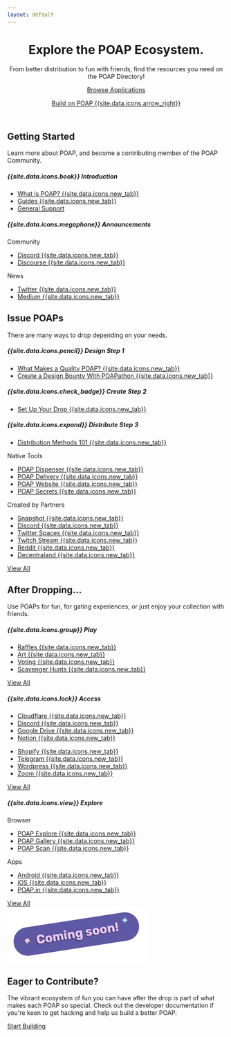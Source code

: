```yaml
---
layout: default
---
```



<!-- Header -->
<header class="">
  <div class="header-bg-fade-in"></div>
  <div class="header-bg-fade-out"></div>
  <div class="header-bg-fade-center"></div>
  <div class="container pb-md-3 pb-lg-5">
  <div class="px-4 py-5 my-5 text-center poap-purple-dark">
    <h1 class="display-3 fw-bold mt-5">Explore the POAP Ecosystem.</h1>
    <div class="row justify-content-center">
      <div class="col-12 col-sm-10 col-md-8 col-lg-7 col-xl-6">
        <p class="h4 fw-normal mb-4">
          From better distribution to fun with friends, find the resources you need on the POAP Directory!
        </p>
        <a href="/en/resources/all" class="btn btn-secondary btn-lg px-4 m-1">Browse Applications</a>
        <p class="mt-3">
          <a href="/en/resources/dev" class="h5 fw-light poap-purple-dark">Build on POAP {{site.data.icons.arrow_right}}</a>
        </p>
      </div>
    </div>
  </div>
</div>
</header>


<!-- Getting Started -->
<section id="starting" class="">
  <div class="container py-5 my-5">
    <div class="mb-5 text-center">
      <h2 class="h1 fw-bold">Getting Started</h2>
      <p class="col-md-10 col-lg-7 mx-auto lead text-center">
        Learn more about POAP, and become a contributing member of the POAP Community.
      </p>
    </div>
    <div class="row justify-content-center mt-4">
      <div class="col-12 col-md-6 col-xl-3 mb-4">
        <div class="card rounded-3 h-100 mx-auto text-nowrap">
          <div class="card-body">
            <h5 class="card-title border-bottom w-100 pb-3 mb-3">
              {{site.data.icons.book}}
              Introduction
            </h5>
            <ul class="list-unstyled">
              <li class="mb-2 ms-2 text-truncate"><a href="https://help.poap.xyz/en/articles/5820491-what-is-poap" class="text-dark text-decoration-none" target="_blank">What is POAP? {{site.data.icons.new_tab}}</a></li>
              <li class="mb-2 ms-2 text-truncate"><a href="https://help.poap.xyz/en/" class="text-dark text-decoration-none" target="_blank">Guides {{site.data.icons.new_tab}}</a></li>
              <li class="mb-2 ms-2 text-truncate"><a href="/en/support" class="text-dark text-decoration-none">General Support</a></li>
            </ul>
          </div>
        </div>
      </div>
      <div class="col-12 col-md-6 col-xl-3 mb-4">
        <div class="card rounded-3 h-100 mx-auto text-nowrap">
          <div class="card-body">
            <h5 class="card-title border-bottom w-100 pb-3 mb-3 text-truncate">
              {{site.data.icons.megaphone}}
              Announcements
            </h5>
            <div class="row">
              <div class="col-6">
                <p class="fw-light text-muted mb-2">Community</p>
                <ul class="list-unstyled">
                  <li class="mb-2 ms-2 text-truncate"><a href="https://discord.gg/fcxW4yR" class="text-dark text-decoration-none" target="_blank">Discord {{site.data.icons.new_tab}}</a></li>
                  <li class="mb-2 ms-2 text-truncate"><a href="https://discourse.poap.xyz/categories" class="text-dark text-decoration-none" target="_blank">Discourse {{site.data.icons.new_tab}}</a></li>
                </ul>
              </div>
              <div class="col-6">
                <p class="fw-light text-muted mb-2">News</p>
                <ul class="list-unstyled">
                  <li class="mb-2 ms-2 text-truncate"><a href="https://twitter.com/poapxyz/" class="text-dark text-decoration-none" target="_blank">Twitter {{site.data.icons.new_tab}}</a></li>
                  <li class="mb-2 ms-2 text-truncate"><a href="https://medium.com/poap" class="text-dark text-decoration-none" target="_blank">Medium {{site.data.icons.new_tab}}</a></li>
                </ul>
              </div>
            </div>
          </div>
        </div>
      </div>
    </div>
  </div>
</section>


<!-- Pre-Drop -->
<section id="predrop" class="bg-light">
  <div class="container py-5 my-5">
    <div class="mb-5 text-center">
      <h2 class="h1 fw-bold mb-3">Issue POAPs</h2>
      <p class="col-md-10 col-lg-7 mx-auto lead text-center">
        There are many ways to drop depending on your needs.
      </p>
    </div>
    <div class="row justify-content-center mt-4">
      <div class="col-12 col-xl-8">
        <div class="row justify-content-center">
          <div class="col-12 col-md-6 mb-4">
            <div class="card rounded-3 h-100 mx-auto text-nowrap">
              <div class="card-body">
                <h5 class="card-title border-bottom w-100 pb-3 mb-3">
                  {{site.data.icons.pencil}}
                  Design <span class="bg-poap-violet rounded-pill py-1 px-2 fw-light fs-6 ms-1">Step 1</span>
                </h5>
                <ul class="list-unstyled">
                  <li class="mb-2 ms-2 text-truncate"><a href="https://help.poap.xyz/en/articles/5839280-how-can-i-produce-quality-poap-drops" class="text-dark text-decoration-none" target="_blank">What Makes a Quality POAP? {{site.data.icons.new_tab}}</a></li>
                  <li class="mb-2 ms-2 text-truncate"><a href="https://www.poapathon.com/" class="text-dark text-decoration-none" target="_blank">Create a Design Bounty With POAPathon {{site.data.icons.new_tab}}</a></li>
                </ul>
              </div>
            </div>
          </div>
          <div class="col-12 col-md-6 mb-4">
            <div class="card rounded-3 h-100 mx-auto text-nowrap">
              <div class="card-body">
                <h5 class="card-title border-bottom w-100 pb-3 mb-3">
                  {{site.data.icons.check_badge}}
                  Create <span class="bg-poap-violet rounded-pill py-1 px-2 fw-light fs-6 ms-1">Step 2</span>
                </h5>
                <ul class="list-unstyled">
                  <li class="mb-2 ms-2 text-truncate"><a href="https://help.poap.xyz/en/articles/5802657-how-do-i-set-up-a-poap-drop" class="text-dark text-decoration-none" target="_blank">Set Up Your Drop {{site.data.icons.new_tab}}</a></li>
                </ul>
              </div>
            </div>
          </div>
        </div>
        <div class="row justify-content-center">
          <div class="col-12 mb-4">
            <div class="card rounded-3 h-100 mx-auto text-nowrap">
              <div class="card-body">
                <h5 class="card-title border-bottom w-100 pb-3 mb-3">
                  {{site.data.icons.expand}}
                  Distribute <span class="bg-poap-violet rounded-pill py-1 px-2 fw-light fs-6 ms-1">Step 3</span>
                </h5>
                <div class="row w-100">
                    <ul class="list-unstyled">
                      <li class="mb-2 ms-2 text-truncate"><a href="https://help.poap.xyz/en/articles/5812140-poap-distribution-methods-101" class="text-dark text-decoration-none" target="_blank">Distribution Methods 101 {{site.data.icons.new_tab}}</a></li>
                    </ul>
                </div>
                <div class="row w-100">
                  <div class="col-6">
                    <p class="fw-light text-muted mb-2">Native Tools</p>
                    <ul class="list-unstyled">
                      <li class="mb-2 ms-2 text-truncate"><a href="https://help.poap.xyz/en/articles/5908960-how-do-i-set-up-the-magic-poap-qr-dispenser-to-distribute-mint-links-via-unique-qr-codes" class="text-dark text-decoration-none" target="_blank">POAP Dispenser {{site.data.icons.new_tab}}</a></li>
                      <li class="mb-2 ms-2 text-truncate"><a href="https://help.poap.xyz/en/articles/5807488-how-do-i-set-up-delivery" class="text-dark text-decoration-none" target="_blank">POAP Delivery {{site.data.icons.new_tab}}</a></li>
                      <li class="mb-2 ms-2 text-truncate"><a href="https://help.poap.xyz/en/articles/5812351-how-do-i-set-up-a-website-for-poap-distribution" class="text-dark text-decoration-none" target="_blank">POAP Website {{site.data.icons.new_tab}}</a></li>
                      <li class="mb-2 ms-2 text-truncate"><a href="https://help.poap.xyz/en/articles/5807573-how-do-i-set-up-a-poap-secret" class="text-dark text-decoration-none" target="_blank">POAP Secrets {{site.data.icons.new_tab}}</a></li>
                    </ul>
                  </div>
                  <div class="col-6">
                    <p class="fw-light text-muted mb-2">Created by Partners</p>
                    <ul class="list-unstyled">
                      <li class="mb-2 ms-2 text-truncate"><a href="https://help.poap.xyz/en/articles/5857145-how-do-i-set-up-the-poap-snapshot-plugin" class="text-dark text-decoration-none" target="_blank">Snapshot {{site.data.icons.new_tab}}</a></li>
                      <li class="mb-2 ms-2 text-truncate"><a href="https://docs.bankless.community/degen-product-support/product-resources/poap-distribution-commands-and-workflow" class="text-dark text-decoration-none" target="_blank">Discord {{site.data.icons.new_tab}}</a></li>
                      <li class="mb-2 ms-2 text-truncate"><a href="https://docs.bankless.community/degen-product-support/premium-features/twitter-spaces" class="text-dark text-decoration-none" target="_blank">Twitter Spaces {{site.data.icons.new_tab}}</a></li>
                      <li class="mb-2 ms-2 text-truncate"><a href="https://poap.gg/" class="text-dark text-decoration-none" target="_blank">Twitch Stream {{site.data.icons.new_tab}}</a></li>
                      <li class="mb-2 ms-2 text-truncate"><a href="https://github.com/stake-house/poap-reddit-bot" class="text-dark text-decoration-none" target="_blank">Reddit {{site.data.icons.new_tab}}</a></li>
                      <li class="mb-2 ms-2 text-truncate"><a href="https://poap.cc/" class="text-dark text-decoration-none" target="_blank">Decentraland {{site.data.icons.new_tab}}</a></li>
                    </ul>
                  </div>
                </div>
                <a href="/en/resources/distribution" class="btn btn-outline-primary">View All</a>
              </div>
            </div>
          </div>
        </div>
      </div>
    </div>
  </div>
</section>


<!-- Post-Drop -->
<section id="postdrop" class="">
  <div class="container py-5 my-5">
    <div class="mb-5 text-center">
      <h2 class="h1 fw-bold mb-3">After Dropping...</h2>
      <p class="col-md-10 col-lg-7 mx-auto lead text-center">
        Use POAPs for fun, for gating experiences, or just enjoy your collection with friends.
      </p>
    </div>
    <div class="row justify-content-center mt-4">
      <div class="col-12 col-md-6 col-xl-4 mb-4">
        <div class="card rounded-3 h-100 mx-auto text-nowrap">
          <div class="card-body d-flex align-items-start flex-column">
            <h5 class="card-title border-bottom w-100 pb-3 mb-3">
              {{site.data.icons.group}}
              Play
            </h5>
            <ul class="list-unstyled flex-grow-1">
              <li class="mb-2 ms-2 text-truncate"><a href="https://help.poap.xyz/en/articles/5849075-how-do-i-set-up-a-poap-fun-raffle" class="text-dark text-decoration-none" target="_blank">Raffles {{site.data.icons.new_tab}}</a></li>
              <li class="mb-2 ms-2 text-truncate"><a href="https://app.poap.art/" class="text-dark text-decoration-none" target="_blank">Art {{site.data.icons.new_tab}}</a></li>
              <li class="mb-2 ms-2 text-truncate"><a href="https://help.poap.xyz/en/articles/5866650-how-do-i-set-up-a-poap-vote-poll" class="text-dark text-decoration-none" target="_blank">Voting {{site.data.icons.new_tab}}</a></li>
              <li class="mb-2 ms-2 text-truncate"><a href="https://gathertown.gitbook.io/web3/integrations/poaps-in-gather#guide-scavenger-hunt-for-poap" class="text-dark text-decoration-none" target="_blank">Scavenger Hunts {{site.data.icons.new_tab}}</a></li>
            </ul>
            <a href="/en/resources/play" class="btn btn-outline-primary">View All</a>
          </div>
        </div>
      </div>
      <div class="col-12 col-md-6 col-xl-4 mb-4">
        <div class="card rounded-3 h-100 mx-auto text-nowrap">
          <div class="card-body d-flex align-items-start flex-column">
            <h5 class="card-title border-bottom w-100 pb-3 mb-3">
              {{site.data.icons.lock}}
              Access
            </h5>
            <div class="row w-100 flex-grow-1">
              <div class="col-6">
                <ul class="list-unstyled">
                  <li class="mb-2 ms-2 text-truncate"><a href="https://litgateway.com/apps/cloudflare" class="text-dark text-decoration-none" target="_blank">Cloudflare {{site.data.icons.new_tab}}</a></li>
                  <li class="mb-2 ms-2 text-truncate"><a href="https://collabland.freshdesk.com/support/solutions/articles/70000036689-discord-bot-walkthrough" class="text-dark text-decoration-none" target="_blank">Discord {{site.data.icons.new_tab}}</a></li>
                  <li class="mb-2 ms-2 text-truncate"><a href="https://litgateway.com/apps/google-drive" class="text-dark text-decoration-none" target="_blank">Google Drive {{site.data.icons.new_tab}}</a></li>
                  <li class="mb-2 ms-2 text-truncate"><a href="https://www.charmverse.io/notion-sign-in" class="text-dark text-decoration-none" target="_blank">Notion {{site.data.icons.new_tab}}</a></li>
                </ul>
              </div>
              <div class="col-6">
                <ul class="list-unstyled">
                  <li class="mb-2 ms-2 text-truncate"><a href="https://litgateway.com/apps/shopify" class="text-dark text-decoration-none" target="_blank">Shopify {{site.data.icons.new_tab}}</a></li>
                  <li class="mb-2 ms-2 text-truncate"><a href="https://collabland.freshdesk.com/support/solutions/articles/70000081544-telegram-bot-walkthrough" class="text-dark text-decoration-none" target="_blank">Telegram {{site.data.icons.new_tab}}</a></li>
                  <li class="mb-2 ms-2 text-truncate"><a href="https://wordpress.org/plugins/litprotocol-wp-lit-gated/" class="text-dark text-decoration-none" target="_blank">Wordpress {{site.data.icons.new_tab}}</a></li>
                  <li class="mb-2 ms-2 text-truncate"><a href="https://litgateway.com/apps/zoom" class="text-dark text-decoration-none" target="_blank">Zoom {{site.data.icons.new_tab}}</a></li>
                </ul>
              </div>
            </div>
            <a href="/en/resources/access" class="btn btn-outline-primary">View All</a>
          </div>
        </div>
      </div>
      <div class="col-12 col-md-6 col-xl-4 mb-4">
        <div class="card rounded-3 h-100 mx-auto text-nowrap">
          <div class="card-body d-flex align-items-start flex-column">
            <h5 class="card-title border-bottom w-100 pb-3 mb-3">
              {{site.data.icons.view}}
              Explore
            </h5>
            <div class="row w-100 flex-grow-1 d-flex">
              <div class="col-6">
                <p class="fw-light text-muted mb-2">Browser</p>
                <ul class="list-unstyled">
                  <li class="mb-2 ms-2 text-truncate"><a href="https://explore.poap.xyz/" class="text-dark text-decoration-none" target="_blank">POAP Explore {{site.data.icons.new_tab}}</a></li>
                  <li class="mb-2 ms-2 text-truncate"><a href="https://poap.gallery/" class="text-dark text-decoration-none" target="_blank">POAP Gallery {{site.data.icons.new_tab}}</a></li>
                  <li class="mb-2 ms-2 text-truncate"><a href="https://app.poap.xyz/scan" class="text-dark text-decoration-none" target="_blank">POAP Scan {{site.data.icons.new_tab}}</a></li>
                </ul>
              </div>
              <div class="col-6">
                <p class="fw-light text-muted mb-2">Apps</p>
                <ul class="list-unstyled">
                  <li class="mb-2 ms-2 text-truncate"><a href="https://poap.xyz/android" class="text-dark text-decoration-none" target="_blank">Android {{site.data.icons.new_tab}}</a></li>
                  <li class="mb-2 ms-2 text-truncate"><a href="https://poap.xyz/ios" class="text-dark text-decoration-none" target="_blank">iOS {{site.data.icons.new_tab}}</a></li>
                  <li class="mb-2 ms-2 text-truncate"><a href="https://poap.in/" class="text-dark text-decoration-none" target="_blank">POAP.in {{site.data.icons.new_tab}}</a></li>
                </ul>
              </div>
            </div>
            <a href="/en/resources/explore" class="btn btn-outline-primary">View All</a>
          </div>
        </div>
      </div>
    </div>
  </div>
</section>


<!-- Build -->
<section id="build" class="bg-light poap-purple-dark">
  <div class="coming-soon d-flex justify-content-center">
    <img src="/assets/img/coming-soon.png"/>
  </div>
  <div class="container py-5 my-5">
    <h2 class="h1 fw-bold mb-3 text-center">Eager to Contribute?</h2>
    <div class="col col-md-8 col-lg-6 mx-auto lead text-center">
      <p>The vibrant ecosystem of fun you can have after the drop is part of what makes each POAP so special. Check out the developer documentation if you're keen to get hacking and help us build a better POAP.</p>
      <a href="/en/resources/dev" class="btn btn-primary btn px-4 m-1">Start Building</a>
    </div>
  </div>
</section>

